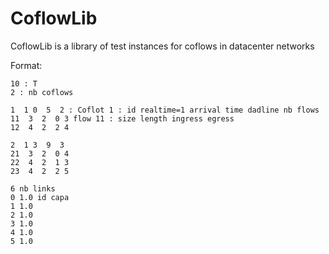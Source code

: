 # CoflowLib
CoflowLib is a library of test instances for coflows in datacenter networks

Format:


```
10 : T
2 : nb coflows

1  1 0  5  2 : Coflot 1 : id realtime=1 arrival time dadline nb flows
11  3  2  0 3 flow 11 : size length ingress egress
12  4  2  2 4

2  1 3  9  3
21  3  2  0 4
22  4  2  1 3
23  4  2  2 5

6 nb links
0 1.0 id capa
1 1.0
2 1.0
3 1.0
4 1.0
5 1.0
```
